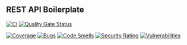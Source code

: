 ## REST API Boilerplate
[![CI](https://github.com/Lynicis/go-rest-api-boilerplate/actions/workflows/master-ci.yml/badge.svg?branch=master&event=push)](https://github.com/Lynicis/go-rest-api-boilerplate/actions/workflows/master-ci.yml)
[![Quality Gate Status](https://sonarcloud.io/api/project_badges/measure?project=Lynicis_go-rest-api-boilerplate&metric=alert_status)](https://sonarcloud.io/summary/new_code?id=Lynicis_go-rest-api-boilerplate)

[![Coverage](https://sonarcloud.io/api/project_badges/measure?project=Lynicis_go-rest-api-boilerplate&metric=coverage)](https://sonarcloud.io/summary/new_code?id=Lynicis_go-rest-api-boilerplate)
[![Bugs](https://sonarcloud.io/api/project_badges/measure?project=Lynicis_go-rest-api-boilerplate&metric=bugs)](https://sonarcloud.io/summary/new_code?id=Lynicis_go-rest-api-boilerplate)
[![Code Smells](https://sonarcloud.io/api/project_badges/measure?project=Lynicis_go-rest-api-boilerplate&metric=code_smells)](https://sonarcloud.io/summary/new_code?id=Lynicis_go-rest-api-boilerplate)
[![Security Rating](https://sonarcloud.io/api/project_badges/measure?project=Lynicis_go-rest-api-boilerplate&metric=security_rating)](https://sonarcloud.io/summary/new_code?id=Lynicis_go-rest-api-boilerplate)
[![Vulnerabilities](https://sonarcloud.io/api/project_badges/measure?project=Lynicis_go-rest-api-boilerplate&metric=vulnerabilities)](https://sonarcloud.io/summary/new_code?id=Lynicis_go-rest-api-boilerplate)